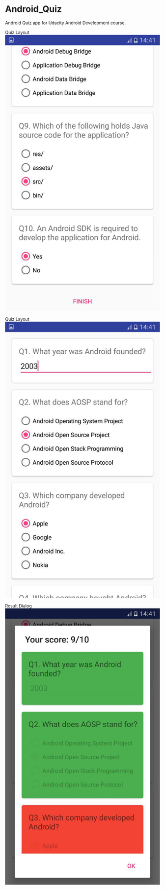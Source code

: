 # Android_Quiz

Android Quiz app for Udacity Android Development course.

Quiz Layout
![Main Layout](https://github.com/Ostap95/Android_Quiz/blob/master/screenshots/photo_2017-02-09_14-42-37.jpg)

Quiz Layout
![Main Layout](https://github.com/Ostap95/Android_Quiz/blob/master/screenshots/photo_2017-02-09_14-42-39.jpg)

Result Dialog
![Result Dialog](https://github.com/Ostap95/Android_Quiz/blob/master/screenshots/photo_2017-02-09_14-42-42.jpg)
